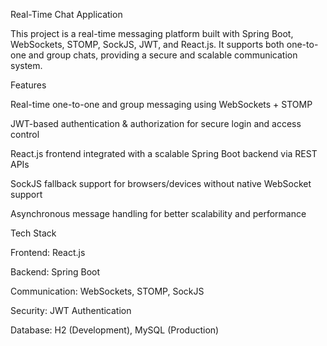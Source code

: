 Real-Time Chat Application

This project is a real-time messaging platform built with Spring Boot, WebSockets, STOMP, SockJS, JWT, and React.js. It supports both one-to-one and group chats, providing a secure and scalable communication system.

Features

 Real-time one-to-one and group messaging using WebSockets + STOMP

 JWT-based authentication & authorization for secure login and access control

 React.js frontend integrated with a scalable Spring Boot backend via REST APIs

 SockJS fallback support for browsers/devices without native WebSocket support

 Asynchronous message handling for better scalability and performance

 Tech Stack

Frontend: React.js

Backend: Spring Boot

Communication: WebSockets, STOMP, SockJS

Security: JWT Authentication

Database: H2 (Development), MySQL (Production)
